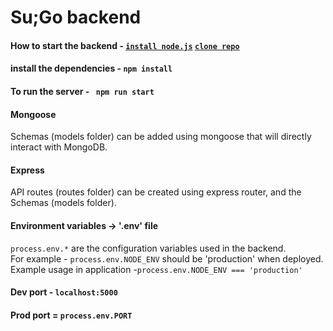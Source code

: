 # Su;Go backend

#### How to start the backend - [``install node.js``](https://nodejs.org/en/download/) [``clone repo``](https://github.com/tysonkaufmann/su-go.git)
#### install the dependencies - ``npm install`` 
#### To run the server - ``` npm run start```
#### Mongoose  
Schemas (models folder) can be added using mongoose that will directly interact with MongoDB. 
#### Express
API routes (routes folder) can be created using express router, and the Schemas (models folder). 
#### Environment variables -> '.env' file
```process.env.*``` are the configuration variables used in the backend.  
For example - ```process.env.NODE_ENV``` should be 'production' when deployed.  
Example usage in application -```process.env.NODE_ENV === 'production'```

#### Dev port - ```localhost:5000```
#### Prod port = ```process.env.PORT```